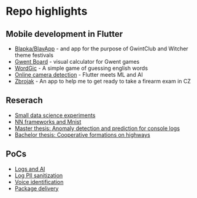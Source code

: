 # Repo highlights

## Mobile development in Flutter

- [Blapka/BlavApp](https://github.com/OBorovec/app-BlaviconApp) - and app for the purpose of GwintClub and Witcher theme festivals
- [Gwent Board](https://github.com/OBorovec/app-GwentBoard) - visual calculator for Gwent games
- [WordGic](https://github.com/OBorovec/app-WordGic) - A simple game of guessing english words
- [Online camera detection](https://github.com/OBorovec/app-FlutterOnlineDetectionApp) - Flutter meets ML and AI
- [Zbrojak](https://github.com/OBorovec/app-Zbrojak) - An app to help me to get ready to take a firearm exam in CZ

## Reserach

- [Small data science experiments](https://github.com/OBorovec/ds-experiments)
- [NN frameworks and Mnist](https://github.com/OBorovec/ds-MnistAndNN)
- [Master thesis: Anomaly detection and prediction for console logs](https://github.com/OBorovec/research-AnomalyDetectionAndPrediction)
- [Bachelor thesis: Cooperative formations on highways](https://github.com/OBorovec/research-CooperativeFormationsOnHighway)

## PoCs
- [Logs and AI](https://github.com/OBorovec/poc-log-ai)
- [Log PII sanitization](https://github.com/OBorovec/poc-log-pii-sanitization)
- [Voice identification](https://github.com/OBorovec/poc-voice-identification)
- [Package delivery](https://github.com/OBorovec/poc-package-delivery)

